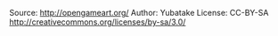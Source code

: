 Source: http://opengameart.org/
Author: Yubatake
License: CC-BY-SA http://creativecommons.org/licenses/by-sa/3.0/

